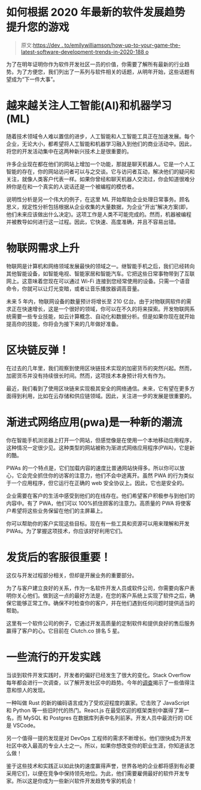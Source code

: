 # 如何根据 2020 年最新的软件发展趋势提升您的游戏

> 原文:[https://dev . to/emilywilliamson/how-up-to-your-game-the-latest-software-development-trends-in-2020-188 o](https://dev.to/emilywilliamson/how-to-up-your-game-with-the-latest-software-development-trends-in-2020-188o)

为了在明年证明你作为软件开发社区一员的价值，你需要了解所有最新的行业趋势。为了方便您，我们列出了一系列与软件相关的话题，从明年开始，这些话题有望成为“下一件大事”。

# [](#increasing-focus-on-artificial-intelligence-ai-and-machine-learning-ml)越来越关注人工智能(AI)和机器学习(ML)

随着技术领域令人难以置信的进步，人工智能和人工智能工具正在加速发展。每个企业，无论大小，都希望将人工智能和机器学习融入到他们的商业活动中。因此，将您的开发活动集中在这两种新兴技术上是很重要的。

许多企业现在都在他们的网站上增加一个功能，那就是聊天机器人。它是一个人工智能的存在，你的网站访问者可以与之交谈。它与访问者互动，解决他们的疑问和关注，就像人类客户代表一样。如果你曾经和聊天机器人交流过，你会知道很难分辨你是在和一个真实的人说话还是一个被编程的模仿者。

说明性分析是另一个伟大的例子，在这里 ML 开始帮助企业处理日常事务。顾名思义，规定性分析包括根据从企业收集的大量数据，为企业“开出”解决方案(即，他们未来应该做出什么决定)。这项工作是人类不可能完成的。然而，机器被编程并被教导如何进行这一过程。因此，它快速、高度准确，并且不容易出错。

# [](#rising-demand-for-iot-internet-of-things)物联网需求上升

物联网是计算机和网络领域发展最快的领域之一。继智能手机之后，我们已经转向其他智能设备，如智能电视、智能家居和智能汽车。它把这些日常事物带到了互联网上。这意味着您现在可以通过 Wi-Fi 连接到您经常使用的设备。只需一个语音命令，你就可以让灯光变暗，或者让音乐播放器调高音量。

未来 5 年内，物联网设备的数量预计将增长至 210 亿台。由于对物联网软件的需求正在快速增长，这是一个很好的领域，你可以在不久的将来探索。开发物联网系统需要一些专业技能，如云计算概念、自动化和数据分析。但是如果你现在就开始提高你的技能，你将会为接下来的几年做好准备。

# [](#blockchain-bounces-back)区块链反弹！

在过去的几年里，我们观察到使用区块链技术实现的加密货币的突然兴起。然而，加密货币并没有持续很长时间。然而，这项技术本身预计将大有作为。

最近，我们看到了使用区块链来实现极其安全的网络通信。未来，它有望在更多方面得到利用，比如在云存储和供应链领域。因此，关注进一步的发展是很重要的。

# 渐进式网络应用(pwa)是一种新的潮流

你在智能手机浏览器上打开一个网站，但感觉像是在使用一个本地移动应用程序，这种情况一定很少见。这种类型的网站被称为渐进式网络应用程序(PWA)，它是新的酷。

PWAs 的一个特点是，它们加载内容的速度比普通网站快得多。所以你可以放心，它会完全抓住你的访客的注意力，他们不会中途离开。虽然 PWA 的行为类似于一个应用程序，但它运行在正确的 web 安全协议上。因此，它也是安全的。

企业需要在客户的生活中感受到他们的在线存在。他们希望客户积极参与到他们的内容中。有了 PWA，他们可以 100%抓住顾客的注意力。高质量的 PWA 将使客户希望将这些业务保留在他们的主屏幕上。

你可以帮助你的客户实现这些目标。现在有一些工具和资源可以用来理解和开发 PWAs。为了掌握这项技术，你应该好好利用它们。

# [](#postdelivery-customer-service-is-important)发货后的客服很重要！

这仅与开发过程部分相关，但却是开展业务的重要部分。

为了与客户建立良好的关系，作为一名软件开发人员或软件公司，你需要向客户表明你关心他们。做到这一点的最好方法是，在您的客户系统上实现了软件之后，确保它能够正常工作。确保不时检查你的客户，并在他们遇到任何问题时提供适当的帮助。

这里有一个软件公司的例子，它通过开发高质量的定制软件和提供良好的售后服务赢得了客户的心。它目前在 Clutch.co 排名 5 星。

# [](#some-popular-development-practices)一些流行的开发实践

当谈到软件开发实践时，开发者的偏好已经发生了很大的变化。Stack Overflow 每年都会进行一次调查，以了解开发社区中的趋势。今年的[调查](https://insights.stackoverflow.com/survey/2019)揭示了一些值得注意和惊人的发现。

一种叫做 Rust 的新的编码语言成为了受欢迎程度的赢家。它击败了 JavaScript 和 Python 等一些旧时代的热门。React.js 在最受欢迎的框架类别中赢得了第一名，而 MySQL 和 Postgres 在数据库列表中名列前茅。开发人员中最流行的 IDE 是 VSCode。

另一个值得一提的发现是对 DevOps 工程师的需求不断增长。他们很快成为开发社区中收入最高的专业人士之一。所以，如果你想改变你的职业生涯，你知道该怎么做！

鉴于这些技术和实践正以如此快的速度赢得声誉，世界各地的企业都将感到有必要采用它们，以便在竞争中保持领先地位。为此，他们需要雇佣最好的软件开发专家。所以这是你成为一些新兴软件开发趋势专家的机会！